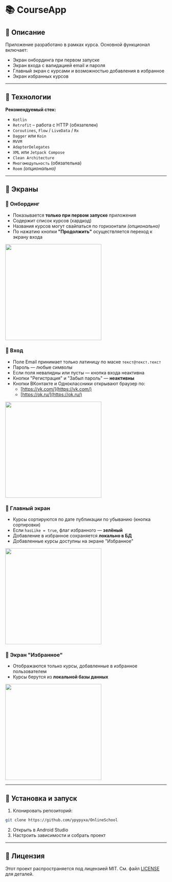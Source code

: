 # 📚 CourseApp

## 📌 Описание

Приложение разработано в рамках курса. Основной функционал включает:
- Экран онбординга при первом запуске
- Экран входа с валидацией email и пароля
- Главный экран с курсами и возможностью добавления в избранное
- Экран избранных курсов

---

## 🧰 Технологии

**Рекомендуемый стек:**
- `Kotlin`
- `Retrofit` – работа с HTTP (обязателен)
- `Coroutines`, `Flow` / `LiveData` / `Rx`
- `Dagger` или `Koin`
- `MVVM`
- `AdapterDelegates`
- `XML` или `Jetpack Compose`
- `Clean Architecture`
- `Многомодульность` (обязательна)
- `Room` *(опционально)*

---

## 📱 Экраны

### 🔹 Онбординг
- Показывается **только при первом запуске** приложения
- Содержит список курсов (хардкод)
- Названия курсов могут свайпаться по горизонтали *(опционально)*
- По нажатию кнопки **"Продолжить"** осуществляется переход к экрану входа

<img src="https://iili.io/35VLNNS.md.png" width="300">

### 🔹 Вход
- Поле Email принимает только латиницу по маске `текст@текст.текст`
- Пароль — любые символы
- Если поля невалидны или пусты — кнопка входа неактивна
- Кнопки "Регистрация" и "Забыл пароль" — **неактивны**
- Кнопки ВКонтакте и Одноклассники открывают браузер по:
  - [https://vk.com/](https://vk.com/)
  - [https://ok.ru/](https://ok.ru/)

<img src="https://iili.io/35VLwR2.md.png" width="300">

### 🔹 Главный экран
- Курсы сортируются по дате публикации по убыванию (кнопка сортировки)
- Если `hasLike = true`, флаг избранного — **зелёный**
- Добавление в избранное сохраняется **локально в БД**
- Добавленные курсы доступны на экране "Избранное"

<img src="https://iili.io/35VLkx9.md.png" width="300">

### 🔹 Экран "Избранное"
- Отображаются только курсы, добавленные в избранное пользователем
- Курсы берутся из **локальной базы данных**

<img src="https://iili.io/35VLOD7.md.png" width="300">

---

## 🚀 Установка и запуск
1. Клонировать репозиторий:
```bash
git clone https://github.com/ypypyxa/OnlineSchool
```
2. Открыть в Android Studio
3. Настроить зависимости и собрать проект

---

## 📜 Лицензия
Этот проект распространяется под лицензией MIT. См. файл [LICENSE](LICENSE) для деталей.

